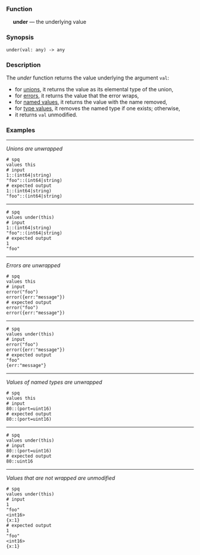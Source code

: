 ### Function

&emsp; **under** &mdash; the underlying value

### Synopsis

```
under(val: any) -> any
```

### Description

The _under_ function returns the value underlying the argument `val`:
* for [unions](../../types/union.md), it returns the value as its elemental type of the union,
* for [errors](../../types/error.md), it returns the value that the error wraps,
* for [named values](../../types/named.md), it returns the value with the name removed,
* for [type values](../../types/type.md), it removes the named type if one exists; otherwise,
* it returns `val` unmodified.

### Examples

---

_Unions are unwrapped_
```mdtest-spq
# spq
values this
# input
1::(int64|string)
"foo"::(int64|string)
# expected output
1::(int64|string)
"foo"::(int64|string)
```

---

```mdtest-spq
# spq
values under(this)
# input
1::(int64|string)
"foo"::(int64|string)
# expected output
1
"foo"
```

---

_Errors are unwrapped_
```mdtest-spq
# spq
values this
# input
error("foo")
error({err:"message"})
# expected output
error("foo")
error({err:"message"})
```

---

```mdtest-spq
# spq
values under(this)
# input
error("foo")
error({err:"message"})
# expected output
"foo"
{err:"message"}
```

---

_Values of named types are unwrapped_
```mdtest-spq
# spq
values this
# input
80::(port=uint16)
# expected output
80::(port=uint16)
```

---

```mdtest-spq
# spq
values under(this)
# input
80::(port=uint16)
# expected output
80::uint16
```

---

_Values that are not wrapped are unmodified_
```mdtest-spq
# spq
values under(this)
# input
1
"foo"
<int16>
{x:1}
# expected output
1
"foo"
<int16>
{x:1}
```
